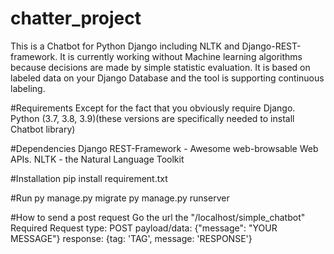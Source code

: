 # chatter_project


This is a Chatbot for Python Django including NLTK and Django-REST-framework. It is currently working without Machine learning algorithms because decisions are made by simple statistic evaluation. It is based on labeled data on your Django Database and the tool is supporting continuous labeling.

#Requirements
Except for the fact that you obviously require Django. Python (3.7, 3.8, 3.9)(these versions are specifically needed to install Chatbot library)

#Dependencies
Django REST-Framework - Awesome web-browsable Web APIs. NLTK - the Natural Language Toolkit

#Installation
pip install requirement.txt

#Run
py manage.py migrate
py manage.py runserver

#How to send a post request
Go the url the "/localhost/simple_chatbot"
Required Request type: POST
payload/data: {"message": "YOUR MESSAGE"}
response: {tag: 'TAG', message: 'RESPONSE'}


